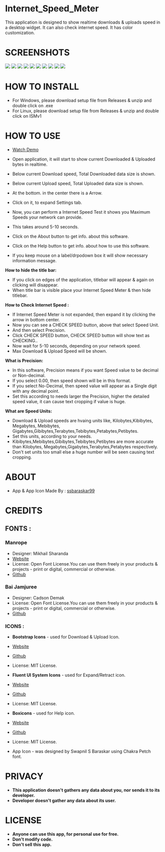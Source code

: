 # Internet_Speed_Meter
This application is designed to show realtime downloads &amp; uploads speed in a desktop widget. It can also check internet speed. It has color customization.

# SCREENSHOTS
![](https://github.com/ssbaraskar99/Internet_Speed_Meter/blob/main/Screenshots/1.PNG?raw=true)
![](https://github.com/ssbaraskar99/Internet_Speed_Meter/blob/main/Screenshots/2.PNG?raw=true)
![](https://github.com/ssbaraskar99/Internet_Speed_Meter/blob/main/Screenshots/3.PNG?raw=true)
![](https://github.com/ssbaraskar99/Internet_Speed_Meter/blob/main/Screenshots/4.PNG?raw=true)
![](https://github.com/ssbaraskar99/Internet_Speed_Meter/blob/main/Screenshots/5.PNG?raw=true)
![](https://github.com/ssbaraskar99/Internet_Speed_Meter/blob/main/Screenshots/6.PNG?raw=true)
![](https://github.com/ssbaraskar99/Internet_Speed_Meter/blob/main/Screenshots/7.PNG?raw=true)
![](https://github.com/ssbaraskar99/Internet_Speed_Meter/blob/main/Screenshots/8.PNG?raw=true)
![](https://github.com/ssbaraskar99/Internet_Speed_Meter/blob/main/Screenshots/9.PNG?raw=true)
![](https://github.com/ssbaraskar99/Internet_Speed_Meter/blob/main/Screenshots/10.PNG?raw=true)

# HOW TO INSTALL
- For Windows, please download setup file from Releases & unzip and double click on .exe
- For Linux,  please download setup file from Releases & unzip and double click on ISMv1

# HOW TO USE
- [Watch Demo](https://drive.google.com/file/d/12co-RoVAtr-A_E-pYT9dl-jy5bFiILYG/view?usp=sharing)

- Open application, it will start to show current Downloaded & Uploaded bytes in realtime.
- Below current Download speed, Total Downloaded data size is shown.
- Below current Upload speed, Total Uploaded data size is shown.
- At the bottom. in the center there is a Arrow.
- Click on it, to expand Settings tab.
- Now, you can perform a Internet Speed Test it shows you Maximum Speeds your network can provide.
- This takes around 5-10 seconds.
- Click on the About button to get info. about this software.
- Click on the Help button to get info. about how to use this software.
- If you keep mouse on a label/drpodown box it will show necessary information message.

**How to hide the title bar:**
- If you click on edges of the application, titlebar will appear & again on clicking will disappear.
- When title bar is visible place your Internet Speed Meter & then hide titlebar.

**How to Check Internet Speed :**
- If Internet Speed Meter is not expanded, then expand it by clicking the arrow in bottom center.
- Now you can see a CHECK SPEED button, above that select Speed Unit.
- And then select Precision.
- Click CHECK SPEED button, CHECK SPEED button will show text as CHECKING..
- Now wait for 5-10 seconds, depending on your network speed.
- Max Download & Upload Speed will be shown.

**What is Precision:**
- In this software, Precision means if you want Speed value to be decimal or Non-decimal.
- If you select 0.00, then speed shown will be in this format.
- If you select No-Decimal, then speed value will appear as a Single digit with any decimal point.
- Set this according to needs larger the Precision, higher the detailed speed value, it can cause text cropping if value is huge.

**What are Speed Units:**
- Download & Upload speeds are hvaing units like, Kilobytes,Kibibytes, Megabytes, Mebibytes,
    Gigabytes,Gibibytes,Terabytes,Tebibytes,Petabytes,Petibytes.
- Set this units, according to your needs.
- Kibibytes,Mebibytes,Gibibytes,Tebibytes,Petibytes are more accurate than Kilobytes,
    Megabytes,Gigabytes,Terabytes,Petabytes respectively.
- Don't set units too small else a huge number will be seen causing text cropping.

# **ABOUT**
- App & App Icon Made By : [ssbaraskar99](https://github.com/ssbaraskar99/)

# **CREDITS**
## **FONTS :**
### **Manrope**

- Designer: Mikhail Sharanda
- [Website](https://manropefont.com/)
- License: Open Font License.You can use them freely in your products & projects - print or digital, commercial or otherwise.
- [Github](https://github.com/sharanda/manrope)

### **Bai Jamjuree**

- Designer: Cadson Demak
- License: Open Font License.You can use them freely in your products & projects - print or digital, commercial or otherwise.
- [Github](https://github.com/cadsondemak/Bai-Jamjuree)


### **ICONS :**

- **Bootstrap Icons** - used for Download & Upload Icon.
- [Website](https://icons.getbootstrap.com/)
- [Github](https://github.com/twbs/icons)
- License: MIT License.

- **Fluent UI System Icons** - used for Expand/Retract icon.
- [Website](https://icon-sets.iconify.design/fluent/)
- [Github](https://github.com/microsoft/fluentui-system-icons)
- License: MIT License.

-  **Boxicons** - used for Help icon.
- [Website](https://boxicons.com/)
- [Github](https://github.com/atisawd/boxicons)
- License: MIT License.

- App Icon - was designed by Swapnil S Baraskar using Chakra Petch font.

# **PRIVACY**
- **This application doesn't gathers any data about you, nor sends it to its developer.**
- **Developer doesn't gather any data about its user.**

# **LICENSE**
- **Anyone can use this app, for personal use for free.**
- **Don't modify code.**
- **Don't sell this app.**
